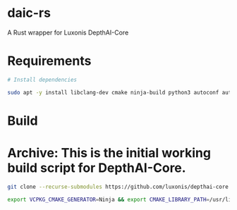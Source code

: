 # daic-rs
A Rust wrapper for Luxonis DepthAI-Core

# Requirements

```sh
# Install dependencies

sudo apt -y install libclang-dev cmake ninja-build python3 autoconf automake autoconf-archive libudev-dev libtool clang
```

# Build

# Archive: This is the initial working build script for DepthAI-Core.

```sh
git clone --recurse-submodules https://github.com/luxonis/depthai-core.git

export VCPKG_CMAKE_GENERATOR=Ninja && export CMAKE_LIBRARY_PATH=/usr/lib/x86_64-linux-gnu && export CMAKE_INCLUDE_PATH=/usr/include && cmake --fresh  -S . -B build -DCMAKE_C_COMPILER=/usr/bin/gcc -DCMAKE_CXX_COMPILER=/usr/bin/g++ -DCMAKE_MAKE_PROGRAM=/usr/bin/ninja -DCMAKE_LIBRARY_PATH=/usr/lib/x86_64-linux-gnu -DDEPTHAI_OPENCV_SUPPORT=OFF -DCMAKE_INCLUDE_PATH=/usr/include -G Ninja
```
